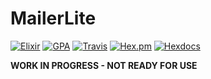 # MailerLite
[![Elixir](https://img.shields.io/badge/github-elixir-A468BF.svg)](https://github.com/nathanhornby/mailerlite-elixir) [![GPA](https://codeclimate.com/github/nathanhornby/mailerlite-elixir/badges/gpa.svg)](https://codeclimate.com/github/nathanhornby/mailerlite-elixir) [![Travis](https://img.shields.io/travis/nathanhornby/mailerlite-elixir.svg)](https://travis-ci.org/nathanhornby/mailerlite-elixir) [![Hex.pm](https://img.shields.io/hexpm/v/mailerlite.svg)](https://hex.pm/packages/mailerlite)
[![Hexdocs](https://img.shields.io/badge/docs-hexdocs-555E74.svg)](https://hexdocs.pm/mailerlite)

**WORK IN PROGRESS - NOT READY FOR USE**
